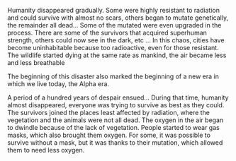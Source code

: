 Humanity disappeared gradually. Some were highly resistant to radiation and could survive with almost no scars, others began to mutate genetically, the remainder all dead... Some of the mutated were even upgraded in the process. There are some of the survivors that acquired superhuman strength, others could now see in the dark, etc ... In this chaos, cities have become uninhabitable because too radioactive, even for those resistant. The wildlife started dying at the same rate as mankind, the air became less and less breathable

The beginning of this disaster also marked the beginning of a new era in which we live today, the Alpha era. 

A period of a hundred years of despair ensued... During that time, humanity almost disappeared, everyone was trying to survive as best as they could. The survivors joined the places least affected by radiation, where the vegetation and the animals were not all dead. The oxygen in the air began to dwindle because of the lack of vegetation. People started to wear gas masks, which also brought them oxygen. For some, it was possible to survive without a mask, but it was thanks to their mutation, which allowed them to need less oxygen.

